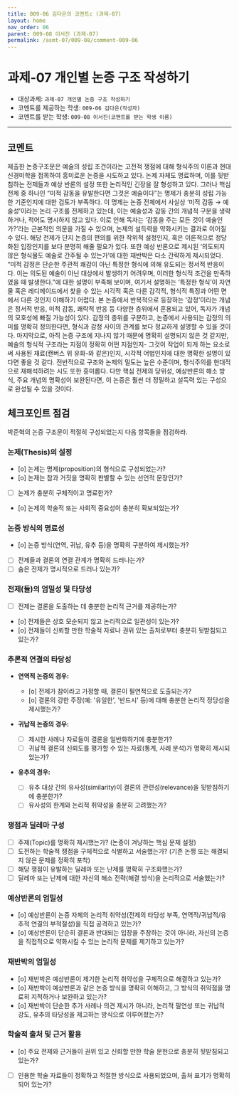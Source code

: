 ```yaml
---
title: 009-06 김다은의 코멘트c (과제-07) 
layout: home
nav_order: 06
parent: 009-08 이서진 (과제-07)
permalink: /asmt-07/009-08/comment-009-06
---
```


# 과제-07 개인별 논증 구조 작성하기

- 대상과제: `과제-07 개인별 논증 구조 작성하기`
- 코멘트를 제공하는 학생: `009-06 김다은(작성자)` 
- 코멘트를 받는 학생: `009-08 이서진(코멘트를 받는 학생 이름)` 

---

## 코멘트

제출한 논증구조문은 예술의 성립 조건이라는 고전적 쟁점에 대해 형식주의 이론과 현대 신경미학을 접목하여 흥미로운 논증을 시도하고 있다. 논제 자체도 명료하며, 이를 뒷받침하는 전제들과 예상 반론의 설정 또한 논리적인 긴장을 잘 형성하고 있다.
그러나 핵심 전제 중 하나인 “미적 감동을 유발한다면 그것은 예술이다”는 명제가 충분히 성립 가능한 기준인지에 대한 검토가 부족하다. 이 명제는 논증 전체에서 사실상 ‘미적 감동 → 예술성’이라는 논리 구조를 전제하고 있는데, 이는 예술성과 감동 간의 개념적 구분을 생략하거나, 적어도 명시하지 않고 있다. 이로 인해 독자는 ‘감동을 주는 모든 것이 예술인가?’라는 근본적인 의문을 가질 수 있으며, 논제의 설득력을 약화시키는 결과로 이어질 수 있다. 해당 전제가 단지 논증의 편의를 위한 작위적 설정인지, 혹은 이론적으로 정당화된 입장인지를 보다 분명히 해줄 필요가 있다.
또한 예상 반론으로 제시된 ‘의도되지 않은 형식물도 예술로 간주될 수 있는가’에 대한 재반박은 다소 간략하게 제시되었다. “미적 감정은 단순한 주관적 쾌감이 아닌 특정한 형식에 의해 유도되는 정서적 반응이다. 이는 의도된 예술이 아닌 대상에서 발생하기 어려우며, 이러한 형식적 조건을 만족하였을 때 발생한다.”에 대한 설명이 부족해 보이며, 여기서 설명하는 ‘특정한 형식’이 자연물 혹은 레디메이드에서 찾을 수 있는 시각적 혹은 다른 감각적, 형식적 특징과 어떤 면에서 다른 것인지 이해하기 어렵다. 
본 논증에서 반복적으로 등장하는 ‘감정’이라는 개념은 정서적 반응, 미적 감동, 쾌락적 반응 등 다양한 층위에서 혼용되고 있어, 독자가 개념의 모호성에 빠질 가능성이 있다. 감정의 층위를 구분하고, 논증에서 사용되는 감정의 의미를 명확히 정의한다면, 형식과 감정 사이의 관계를 보다 정교하게 설명할 수 있을 것이다.
마지막으로, 아직 논증 구조에 지나지 않기 때문에 명확히 설명되지 않은 것 같지만, 예술의 형식적 구조라는 지점이 정확히 어떤 지점인지- 그것이 작업이 되게 하는 요소로써 사용된 재료(캔버스 위 유화-와 같은)인지, 시각적 어법인지에 대한 명확한 설명이 있다면 좋을 것 같다. 
전반적으로 구조와 논제의 밀도는 높은 수준이며, 형식주의를 현대적으로 재해석하려는 시도 또한 흥미롭다. 다만 핵심 전제의 당위성, 예상반론의 해소 방식, 주요 개념의 명확성이 보완된다면, 이 논증은 훨씬 더 정밀하고 설득력 있는 구성으로 완성될 수 있을 것이다.

## 체크포인트 점검

박준혁의 논증 구조문이 적절히 구성되었는지 다음 항목들을 점검하라.

### **논제(Thesis)의 설정**
- [o] 논제는 명제(proposition)의 형식으로 구성되었는가?
- [o] 논제는 참과 거짓을 명확히 판별할 수 있는 선언적 문장인가?
- [ ] 논제가 충분히 구체적이고 명료한가?
- [o] 논제의 학술적 또는 사회적 중요성이 충분히 확보되었는가?

### **논증 방식의 명료성**
- [o] 논증 방식(연역, 귀납, 유추 등)을 명확히 구분하여 제시했는가?
- [ ] 전제들과 결론의 연결 관계가 명확히 드러나는가?
- [ ] 숨은 전제가 명시적으로 드러나 있는가?

### **전제(들)의 엄밀성 및 타당성**
- [ ] 전제는 결론을 도출하는 데 충분한 논리적 근거를 제공하는가?
- [o] 전제들은 상호 모순되지 않고 논리적으로 일관성이 있는가?
- [o] 전제들이 신뢰할 만한 학술적 자료나 권위 있는 출처로부터 충분히 뒷받침되고 있는가?

### **추론적 연결의 타당성**
- **연역적 논증의 경우:**
  - [o] 전제가 참이라고 가정할 때, 결론이 필연적으로 도출되는가?
  - [o] 결론의 강한 주장(예: '유일한', '반드시' 등)에 대해 충분한 논리적 정당성을 제시했는가?

- **귀납적 논증의 경우:**
  - [ ] 제시한 사례나 자료들이 결론을 일반화하기에 충분한가?
  - [ ] 귀납적 결론의 신뢰도를 평가할 수 있는 자료(통계, 사례 분석)가 명확히 제시되었는가?

- **유추의 경우:**
  - [ ] 유추 대상 간의 유사성(similarity)이 결론의 관련성(relevance)을 뒷받침하기에 충분한가?
  - [ ] 유사성의 한계와 논리적 취약성을 충분히 고려했는가?

### **쟁점과 딜레마 구성**
- [ ] 주제(Topic)를 명확히 제시했는가? (논증이 겨냥하는 핵심 문제 설정)
- [ ] 도전하는 학술적 쟁점을 구체적으로 식별하고 서술했는가? (기존 논쟁 또는 해결되지 않은 문제를 정확히 포착)
- [ ] 해당 쟁점이 유발하는 딜레마 또는 난제를 명확히 구조화했는가?
- [ ] 딜레마 또는 난제에 대한 자신의 해소 전략(해결 방식)을 논리적으로 서술했는가?

### **예상반론의 엄밀성**
- [o] 예상반론이 논증 자체의 논리적 취약성(전제의 타당성 부족, 연역적/귀납적/유추적 연결의 부적절성)을 직접 공격하고 있는가?
- [o] 예상반론이 단순히 결론과 반대되는 입장을 주장하는 것이 아니라, 자신의 논증을 직접적으로 약화시킬 수 있는 논리적 문제를 제기하고 있는가?

### **재반박의 엄밀성**
- [o] 재반박은 예상반론이 제기한 논리적 취약성을 구체적으로 해결하고 있는가?
- [o] 재반박이 예상반론과 같은 논증 방식을 명확히 이해하고, 그 방식의 취약점을 명료히 지적하거나 보완하고 있는가?
- [o] 재반박이 단순한 추가 사례나 의견 제시가 아니라, 논리적 필연성 또는 귀납적 강도, 유추의 타당성을 제고하는 방식으로 이루어졌는가?

### **학술적 출처 및 근거 활용**
- [o] 주요 전제와 근거들이 권위 있고 신뢰할 만한 학술 문헌으로 충분히 뒷받침되고 있는가?
- [ ] 인용한 학술 자료들이 정확하고 적절한 방식으로 사용되었으며, 출처 표기가 명확히 되어 있는가?
